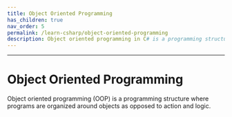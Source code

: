 ```yaml
---
title: Object Oriented Programming
has_children: true
nav_order: 5
permalink: /learn-csharp/object-oriented-programming
description: Object oriented programming in C# is a programming structure where programs are organized around objects as opposed to action and logic..
---
```


****
# Object Oriented Programming

Object oriented programming (OOP) is a programming structure where programs are organized around objects as opposed to action and logic.